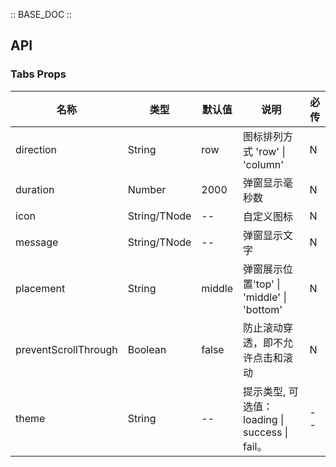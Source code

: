 :: BASE_DOC ::

## API

### Tabs Props

名称 | 类型 | 默认值 | 说明 | 必传
-- | -- | -- | -- | --
direction | String | row | 图标排列方式 'row' \| 'column' | N
duration  | Number | 2000 | 弹窗显示毫秒数 | N
icon | String/TNode | -- | 自定义图标 | N
message | String/TNode | -- | 弹窗显示文字 | N
placement | String | middle | 弹窗展示位置'top' \| 'middle' \| 'bottom' | N
preventScrollThrough | Boolean | false | 防止滚动穿透，即不允许点击和滚动 | N
theme | String | -- | 提示类型, 可选值：loading \| success \| fail。 | -- | N